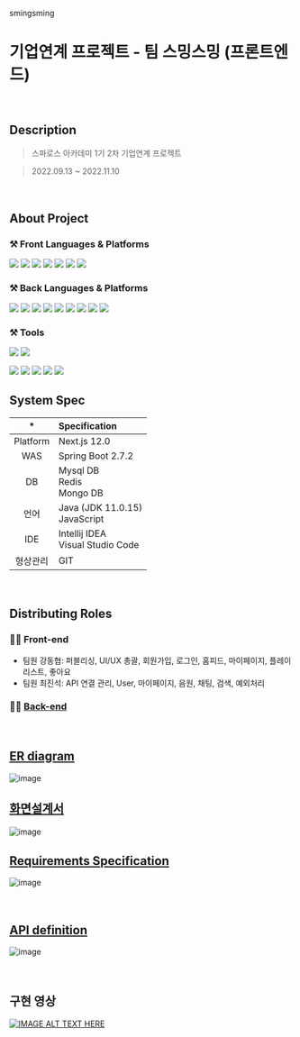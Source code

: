 smingsming

# 기업연계 프로젝트  - 팀 스밍스밍 (프론트엔드)




　  
## Description

> 스파로스 아카데미 1기 2차 기업연계 프로젝트

> 2022.09.13 ~ 2022.11.10




　  
## About Project
### ⚒ Front Languages & Platforms
<img src="https://img.shields.io/badge/HTML5-E34F26?&style=for-the-badge&logo=HTML5&logoColor=white"/></a>
<img src="https://img.shields.io/badge/CSS-1572b6?&style=for-the-badge&logo=css3&logoColor=white"/></a>
<img src="https://img.shields.io/badge/JavaScript-F7DF1E?&style=for-the-badge&logo=JavaScript&logoColor=white"/></a>
<img src="https://img.shields.io/badge/React-61DAFB?style=for-the-badge&logo=React&logoColor=white"></a>
<img src="https://img.shields.io/badge/Axios-5A29E4?style=for-the-badge&logo=Axios&logoColor=white"> </a>
<img src="https://img.shields.io/badge/Recoil-61DAFB?style=for-the-badge&logo=Recoil&logoColor=white">
<img src="https://img.shields.io/badge/Next.js-000000?style=for-the-badge&logo=Next.js&logoColor=white">

### ⚒ Back Languages & Platforms
<img src="https://img.shields.io/badge/Java-E34F26?&style=for-the-badge&logo=Java&logoColor=white"/></a>
<img src="https://img.shields.io/badge/JPA-1572b6?&style=for-the-badge&logo=JPA&logoColor=white"/></a>
<img src="https://img.shields.io/badge/Spring Boot-6DB33F?&style=for-the-badge&logo=Spring Boot&logoColor=white"/></a>
<img src="https://img.shields.io/badge/Spring Security-6DB33F?style=for-the-badge&logo=Spring Security&logoColor=white"></a>
<img src="https://img.shields.io/badge/SPRING CLOUD-6DB33F?style=for-the-badge&logo=SPRING CLOUD&logoColor=white"> </a>
<img src="https://img.shields.io/badge/JSON Web Tokens-61DAFB?style=for-the-badge&logo=JSON Web Tokens&logoColor=white">
<img src="https://img.shields.io/badge/MYSQL-1572b6?style=for-the-badge&logo=MYSQL&logoColor=white">
<img src="https://img.shields.io/badge/REDIS-DC382D?style=for-the-badge&logo=REDIS&logoColor=white">
<img src="https://img.shields.io/badge/MongoDB-47A248?style=for-the-badge&logo=MongoDB&logoColor=white">





### ⚒ Tools
<img src="https://img.shields.io/badge/Visual%20Studio%20Code-007ACC?&style=for-the-badge&logo=Visual%20Studio%20Code&logoColor=white"/> </a>
<img src="https://img.shields.io/badge/IntelliJ IDEA-000000?&style=for-the-badge&logo=IntelliJ IDEA&logoColor=white"/> </a>

<img src="https://img.shields.io/badge/Git-F05032?&style=for-the-badge&logo=Git&logoColor=white"/> </a>
<img src="https://img.shields.io/badge/Docker-2496ED?&style=for-the-badge&logo=Docker&logoColor=white"/> </a>
<img src="https://img.shields.io/badge/Jenkins-D24939?&style=for-the-badge&logo=Jenkins&logoColor=white"/> </a>
<img src="https://img.shields.io/badge/Amazon S3-569A31?&style=for-the-badge&logo=Amazon S3&logoColor=white"/> </a>
<img src="https://img.shields.io/badge/Amazon EC2-FF9900?&style=for-the-badge&logo=Amazon EC2&logoColor=white"/> </a>
　  




## System Spec

| * | Specification |
|:------:| :- |
| Platform | Next.js 12.0 |
| WAS | Spring Boot 2.7.2 |
| DB | Mysql DB  </br> Redis  </br> Mongo DB |
| 언어 | Java (JDK 11.0.15) </br>JavaScript |
| IDE | Intellij IDEA </br>Visual Studio Code |
| 형상관리 | GIT |




　  
## Distributing Roles
### 👨‍💻 Front-end
* 팀원 강동협: 퍼블리싱, UI/UX 총괄, 회원가입, 로그인, 홈피드, 마이페이지, 플레이리스트, 좋아요
* 팀원 최진석: API 연결 관리, User, 마이페이지, 음원, 채팅, 검색, 예외처리




### 👨‍💻 [Back-end](https://github.com/shockim3710/jojo_cloneproject_back)




　  
## [ER diagram](https://www.erdcloud.com/d/xp3SgQBEqHSjAohSq)
![image](https://user-images.githubusercontent.com/60650967/188565314-7512a89e-b559-4bc3-a555-82889bd3d6db.png)

## [화면설계서](https://www.erdcloud.com/d/xp3SgQBEqHSjAohSq)
![image](https://user-images.githubusercontent.com/60650967/188565314-7512a89e-b559-4bc3-a555-82889bd3d6db.png) 
　  
## [Requirements Specification](https://docs.google.com/spreadsheets/d/1a1PtRp8t8666hi3sDFDErzg1yBqVUA4YbWo16KLUy4g/edit#gid=1334477929)
![image](https://user-images.githubusercontent.com/60650967/188920653-605962f1-349c-4b08-85ed-0c38e3fecdfc.png)




　  
## [API definition](https://docs.google.com/spreadsheets/d/1hM8PR1Gooo6hjINPKSwMS9sOXrUBAVZxQLKrA-TetUg/edit#gid=2003183701)
![image](https://user-images.githubusercontent.com/60650967/188804587-6cd12b47-af1f-4d00-bd6f-d86a8f5e4b6d.png)




　  
## 구현 영상
[![IMAGE ALT TEXT HERE](http://img.youtube.com/vi/_YbM1buyPRo/0.jpg)](http://www.youtube.com/watch?v=_YbM1buyPRo)
